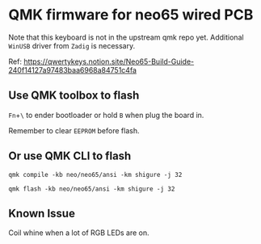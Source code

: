 # QMK firmware for neo65 wired PCB

Note that this keyboard is not in the upstream qmk repo yet. Additional `WinUSB` driver from `Zadig` is necessary.

Ref: https://qwertykeys.notion.site/Neo65-Build-Guide-240f14127a97483baa6968a84751c4fa

## Use QMK toolbox to flash
`Fn`+`\` to ender bootloader or hold `B` when plug the board in.

Remember to clear `EEPROM` before flash.

## Or use QMK CLI to flash
`qmk compile -kb neo/neo65/ansi -km shigure -j 32`

`qmk flash -kb neo/neo65/ansi -km shigure -j 32`

## Known Issue
Coil whine when a lot of RGB LEDs are on.
